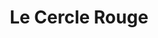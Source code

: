 ---
title: "Le Cercle Rouge"
year: 1970
rating: 4
stars: "★★★★"
rewatched: false
permalink: "le-cercle-rouge"
watched_on: 2021-12-26
---